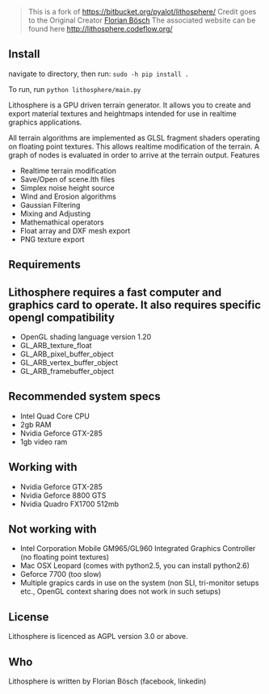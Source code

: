  > This is a fork of https://bitbucket.org/pyalot/lithosphere/
 > Credit goes to the Original Creator [Florian Bösch](https://github.com/pyalot)
 > The associated website can be found here http://lithosphere.codeflow.org/
  
## Install
navigate to directory, then run: 
`sudo -h pip install .`

To run, run
`python lithosphere/main.py`
  
Lithosphere is a GPU driven terrain generator. It allows you to create and export material textures and heightmaps intended for use in realtime graphics applications.

All terrain algorithms are implemented as GLSL fragment shaders operating on floating point textures. This allows realtime modification of the terrain. A graph of nodes is evaluated in order to arrive at the terrain output.
Features

 * Realtime terrain modification
 * Save/Open of scene.lth files
 * Simplex noise height source
 * Wind and Erosion algorithms
 * Gaussian Filtering
 * Mixing and Adjusting
 * Mathemathical operators
 * Float array and DXF mesh export
 * PNG texture export

## Requirements

## Lithosphere requires a fast computer and graphics card to operate. It also requires specific opengl compatibility

 * OpenGL shading language version 1.20
 * GL_ARB_texture_float
 * GL_ARB_pixel_buffer_object
 * GL_ARB_vertex_buffer_object
 * GL_ARB_framebuffer_object

## Recommended system specs

 * Intel Quad Core CPU
 * 2gb RAM
 * Nvidia Geforce GTX-285
 * 1gb video ram

## Working with

 * Nvidia Geforce GTX-285
 * Nvidia Geforce 8800 GTS
 * Nvidia Quadro FX1700 512mb

## Not working with

 * Intel Corporation Mobile GM965/GL960 Integrated Graphics Controller (no floating point textures)
 * Mac OSX Leopard (comes with python2.5, you can install python2.6)
 * Geforce 7700 (too slow)
 * Multiple grapics cards in use on the system (non SLI, tri-monitor setups etc., OpenGL context sharing does not work in such setups)

## License

Lithosphere is licenced as AGPL version 3.0 or above.

## Who

Lithosphere is written by Florian Bösch (facebook, linkedin)
